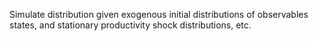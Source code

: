 Simulate distribution given exogenous initial distributions of observables states, and stationary productivity shock distributions, etc.
